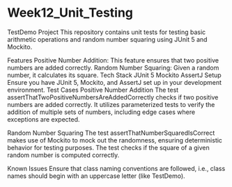 # Week12_Unit_Testing

TestDemo Project
This repository contains unit tests for testing basic arithmetic operations and random number squaring using JUnit 5 and Mockito.

Features
Positive Number Addition: This feature ensures that two positive numbers are added correctly.
Random Number Squaring: Given a random number, it calculates its square.
Tech Stack
JUnit 5
Mockito
AssertJ
Setup
Ensure you have JUnit 5, Mockito, and AssertJ set up in your development environment.
Test Cases
Positive Number Addition
The test assertThatTwoPositiveNumbersAreAddedCorrectly checks if two positive numbers are added correctly. It utilizes parameterized tests to verify the addition of multiple sets of numbers, including edge cases where exceptions are expected.

Random Number Squaring
The test assertThatNumberSquaredIsCorrect makes use of Mockito to mock out the randomness, ensuring deterministic behavior for testing purposes. The test checks if the square of a given random number is computed correctly.

Known Issues
Ensure that class naming conventions are followed, i.e., class names should begin with an uppercase letter (like TestDemo).
